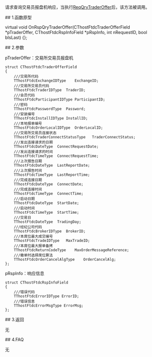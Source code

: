 <p>请求查询交易员报盘机响应，当执行<a href="../../CTHOSTFTDCTRADERSPI/REQQRYTRADEROFFER/">ReqQryTraderOffer</a>后，该方法被调用。</p>
<span class="anchor" id="983a4f4d-bbbb-4d63-8065-ff8d762fb19c"></span>
## 1.函数原型
<p>virtual void OnRspQryTraderOffer(CThostFtdcTraderOfferField *pTraderOffer, CThostFtdcRspInfoField *pRspInfo, int nRequestID, bool bIsLast) {};</p>
<span class="anchor" id="0afd20a4-e799-47e8-aacf-e75404e6fa4c"></span>
## 2.参数
<p>pTraderOffer：交易所交易员报盘机</p>
<pre><code>struct CThostFtdcTraderOfferField
{
    ///交易所代码
    TThostFtdcExchangeIDType    ExchangeID;
    ///交易所交易员代码
    TThostFtdcTraderIDType  TraderID;
    ///会员代码
    TThostFtdcParticipantIDType ParticipantID;
    ///密码
    TThostFtdcPasswordType  Password;
    ///安装编号
    TThostFtdcInstallIDType InstallID;
    ///本地报单编号
    TThostFtdcOrderLocalIDType  OrderLocalID;
    ///交易所交易员连接状态
    TThostFtdcTraderConnectStatusType   TraderConnectStatus;
    ///发出连接请求的日期
    TThostFtdcDateType  ConnectRequestDate;
    ///发出连接请求的时间
    TThostFtdcTimeType  ConnectRequestTime;
    ///上次报告日期
    TThostFtdcDateType  LastReportDate;
    ///上次报告时间
    TThostFtdcTimeType  LastReportTime;
    ///完成连接日期
    TThostFtdcDateType  ConnectDate;
    ///完成连接时间
    TThostFtdcTimeType  ConnectTime;
    ///启动日期
    TThostFtdcDateType  StartDate;
    ///启动时间
    TThostFtdcTimeType  StartTime;
    ///交易日
    TThostFtdcDateType  TradingDay;
    ///经纪公司代码
    TThostFtdcBrokerIDType  BrokerID;
    ///本席位最大成交编号
    TThostFtdcTradeIDType   MaxTradeID;
    ///本席位最大报单备拷
    TThostFtdcReturnCodeType    MaxOrderMessageReference;
    ///撤单时选择席位算法
    TThostFtdcOrderCancelAlgType    OrderCancelAlg;
};
</code></pre>
<p>pRspInfo：响应信息</p>
<pre><code>struct CThostFtdcRspInfoField
{
    ///错误代码
    TThostFtdcErrorIDType ErrorID;
    ///错误信息
    TThostFtdcErrorMsgType ErrorMsg;
};
</code></pre>
<span class="anchor" id="eb008fe2-3f13-4750-b6ee-0fbcbea5d67f"></span>
## 3.返回
<p>无</p>
<span class="anchor" id="4bc0c6c7-cfe1-4da9-a49b-411f4326fa49"></span>
## 4.FAQ
<p>无</p>
